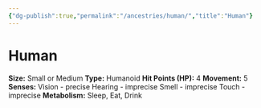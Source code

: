 ```yaml
---
{"dg-publish":true,"permalink":"/ancestries/human/","title":"Human"}
---
```


# Human
**Size:** Small or Medium
**Type:** Humanoid
**Hit Points (HP):** 4
**Movement:** 5
**Senses:** 
	Vision - precise
	Hearing - imprecise
	Smell - imprecise
	Touch - imprecise
**Metabolism:** 
	Sleep, Eat, Drink
